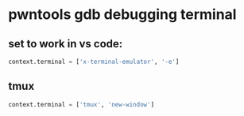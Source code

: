 # pwntools gdb debugging terminal

## set to work in vs code:
```python
context.terminal = ['x-terminal-emulator', '-e']
```

## tmux
```python
context.terminal = ['tmux', 'new-window']
```
